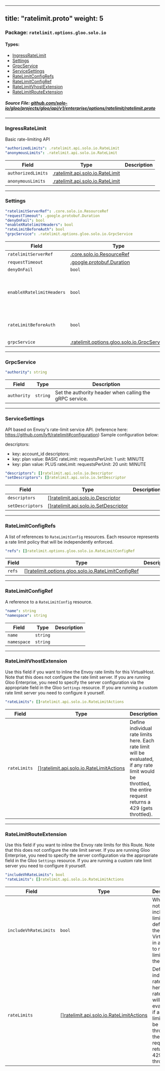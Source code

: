 
---
title: "ratelimit.proto"
weight: 5
---

<!-- Code generated by solo-kit. DO NOT EDIT. -->


### Package: `ratelimit.options.gloo.solo.io` 
#### Types:


- [IngressRateLimit](#ingressratelimit)
- [Settings](#settings)
- [GrpcService](#grpcservice)
- [ServiceSettings](#servicesettings)
- [RateLimitConfigRefs](#ratelimitconfigrefs)
- [RateLimitConfigRef](#ratelimitconfigref)
- [RateLimitVhostExtension](#ratelimitvhostextension)
- [RateLimitRouteExtension](#ratelimitrouteextension)
  



##### Source File: [github.com/solo-io/gloo/projects/gloo/api/v1/enterprise/options/ratelimit/ratelimit.proto](https://github.com/solo-io/gloo/blob/master/projects/gloo/api/v1/enterprise/options/ratelimit/ratelimit.proto)





---
### IngressRateLimit

 
Basic rate-limiting API

```yaml
"authorizedLimits": .ratelimit.api.solo.io.RateLimit
"anonymousLimits": .ratelimit.api.solo.io.RateLimit

```

| Field | Type | Description |
| ----- | ---- | ----------- | 
| `authorizedLimits` | [.ratelimit.api.solo.io.RateLimit](../../../../../../../../../solo-apis/api/rate-limiter/v1alpha1/ratelimit.proto.sk/#ratelimit) |  |
| `anonymousLimits` | [.ratelimit.api.solo.io.RateLimit](../../../../../../../../../solo-apis/api/rate-limiter/v1alpha1/ratelimit.proto.sk/#ratelimit) |  |




---
### Settings



```yaml
"ratelimitServerRef": .core.solo.io.ResourceRef
"requestTimeout": .google.protobuf.Duration
"denyOnFail": bool
"enableXRatelimitHeaders": bool
"rateLimitBeforeAuth": bool
"grpcService": .ratelimit.options.gloo.solo.io.GrpcService

```

| Field | Type | Description |
| ----- | ---- | ----------- | 
| `ratelimitServerRef` | [.core.solo.io.ResourceRef](../../../../../../../../../solo-kit/api/v1/ref.proto.sk/#resourceref) |  |
| `requestTimeout` | [.google.protobuf.Duration](https://developers.google.com/protocol-buffers/docs/reference/csharp/class/google/protobuf/well-known-types/duration) |  |
| `denyOnFail` | `bool` |  |
| `enableXRatelimitHeaders` | `bool` | Set this to true to return Envoy's X-RateLimit headers to the downstream. reference docs here: https://www.envoyproxy.io/docs/envoy/latest/api-v3/extensions/filters/http/ratelimit/v3/rate_limit.proto.html#envoy-v3-api-field-extensions-filters-http-ratelimit-v3-ratelimit-enable-x-ratelimit-headers. |
| `rateLimitBeforeAuth` | `bool` | Set this is set to true if you would like to rate limit traffic before applying external auth to it. *Note*: When this is true, you will lose some features like being able to rate limit a request based on its auth state. |
| `grpcService` | [.ratelimit.options.gloo.solo.io.GrpcService](../ratelimit.proto.sk/#grpcservice) | Optional gRPC settings used when calling the ratelimit server. |




---
### GrpcService



```yaml
"authority": string

```

| Field | Type | Description |
| ----- | ---- | ----------- | 
| `authority` | `string` | Set the authority header when calling the gRPC service. |




---
### ServiceSettings

 
API based on Envoy's rate-limit service API. (reference here: https://github.com/lyft/ratelimit#configuration)
Sample configuration below:

descriptors:
- key: account_id
 descriptors:
 - key: plan
   value: BASIC
   rateLimit:
     requestsPerUnit: 1
     unit: MINUTE
 - key: plan
   value: PLUS
   rateLimit:
     requestsPerUnit: 20
     unit: MINUTE

```yaml
"descriptors": []ratelimit.api.solo.io.Descriptor
"setDescriptors": []ratelimit.api.solo.io.SetDescriptor

```

| Field | Type | Description |
| ----- | ---- | ----------- | 
| `descriptors` | [[]ratelimit.api.solo.io.Descriptor](../../../../../../../../../solo-apis/api/rate-limiter/v1alpha1/ratelimit.proto.sk/#descriptor) |  |
| `setDescriptors` | [[]ratelimit.api.solo.io.SetDescriptor](../../../../../../../../../solo-apis/api/rate-limiter/v1alpha1/ratelimit.proto.sk/#setdescriptor) |  |




---
### RateLimitConfigRefs

 
A list of references to `RateLimitConfig` resources.
Each resource represents a rate limit policy that will be independently enforced.

```yaml
"refs": []ratelimit.options.gloo.solo.io.RateLimitConfigRef

```

| Field | Type | Description |
| ----- | ---- | ----------- | 
| `refs` | [[]ratelimit.options.gloo.solo.io.RateLimitConfigRef](../ratelimit.proto.sk/#ratelimitconfigref) |  |




---
### RateLimitConfigRef

 
A reference to a `RateLimitConfig` resource.

```yaml
"name": string
"namespace": string

```

| Field | Type | Description |
| ----- | ---- | ----------- | 
| `name` | `string` |  |
| `namespace` | `string` |  |




---
### RateLimitVhostExtension

 
Use this field if you want to inline the Envoy rate limits for this VirtualHost.
Note that this does not configure the rate limit server. If you are running Gloo Enterprise, you need to
specify the server configuration via the appropriate field in the Gloo `Settings` resource. If you are
running a custom rate limit server you need to configure it yourself.

```yaml
"rateLimits": []ratelimit.api.solo.io.RateLimitActions

```

| Field | Type | Description |
| ----- | ---- | ----------- | 
| `rateLimits` | [[]ratelimit.api.solo.io.RateLimitActions](../../../../../../../../../solo-apis/api/rate-limiter/v1alpha1/ratelimit.proto.sk/#ratelimitactions) | Define individual rate limits here. Each rate limit will be evaluated, if any rate limit would be throttled, the entire request returns a 429 (gets throttled). |




---
### RateLimitRouteExtension

 
Use this field if you want to inline the Envoy rate limits for this Route.
Note that this does not configure the rate limit server. If you are running Gloo Enterprise, you need to
specify the server configuration via the appropriate field in the Gloo `Settings` resource. If you are
running a custom rate limit server you need to configure it yourself.

```yaml
"includeVhRateLimits": bool
"rateLimits": []ratelimit.api.solo.io.RateLimitActions

```

| Field | Type | Description |
| ----- | ---- | ----------- | 
| `includeVhRateLimits` | `bool` | Whether or not to include rate limits as defined on the VirtualHost in addition to rate limits on the Route. |
| `rateLimits` | [[]ratelimit.api.solo.io.RateLimitActions](../../../../../../../../../solo-apis/api/rate-limiter/v1alpha1/ratelimit.proto.sk/#ratelimitactions) | Define individual rate limits here. Each rate limit will be evaluated, if any rate limit would be throttled, the entire request returns a 429 (gets throttled). |





<!-- Start of HubSpot Embed Code -->
<script type="text/javascript" id="hs-script-loader" async defer src="//js.hs-scripts.com/5130874.js"></script>
<!-- End of HubSpot Embed Code -->
